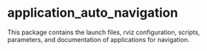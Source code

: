 # application_auto_navigation
This package contains the launch files, rviz configuration, scripts, parameters, and documentation of applications for navigation.
